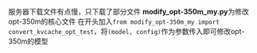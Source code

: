 服务器下载文件有点慢，只下载了部分文件
**modify_opt-350m_my.py**为修改opt-350m的核心文件
在开头加入`from modify_opt-350m_my import convert_kvcache_opt_test`，将`(model, config)`作为参数传入即可修改opt-350m的模型
